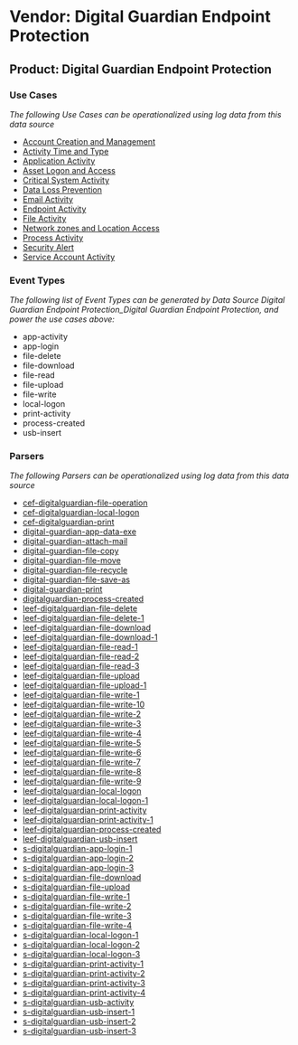 Vendor: Digital Guardian Endpoint Protection
============================================
Product: Digital Guardian Endpoint Protection
---------------------------------------------

### Use Cases

_The following Use Cases can be operationalized using log data from this data source_

* [Account Creation and Management](usecase_account_creation_and_management.md)
* [Activity Time  and Type](usecase_activity_time__and_type.md)
* [Application Activity](usecase_application_activity.md)
* [Asset Logon and Access](usecase_asset_logon_and_access.md)
* [Critical System Activity](usecase_critical_system_activity.md)
* [Data Loss Prevention](usecase_data_loss_prevention.md)
* [Email Activity](usecase_email_activity.md)
* [Endpoint Activity](usecase_endpoint_activity.md)
* [File Activity](usecase_file_activity.md)
* [Network zones and Location Access](usecase_network_zones_and_location_access.md)
* [Process Activity](usecase_process_activity.md)
* [Security Alert](usecase_security_alert.md)
* [Service Account Activity](usecase_service_account_activity.md)


### Event Types

_The following list of Event Types can be generated by Data Source Digital Guardian Endpoint Protection_Digital Guardian Endpoint Protection, and power the use cases above:_

- app-activity
- app-login
- file-delete
- file-download
- file-read
- file-upload
- file-write
- local-logon
- print-activity
- process-created
- usb-insert


### Parsers

_The following Parsers can be operationalized using log data from this data source_

* [cef-digitalguardian-file-operation](parserContent_cef-digitalguardian-file-operation.md)
* [cef-digitalguardian-local-logon](parserContent_cef-digitalguardian-local-logon.md)
* [cef-digitalguardian-print](parserContent_cef-digitalguardian-print.md)
* [digital-guardian-app-data-exe](parserContent_digital-guardian-app-data-exe.md)
* [digital-guardian-attach-mail](parserContent_digital-guardian-attach-mail.md)
* [digital-guardian-file-copy](parserContent_digital-guardian-file-copy.md)
* [digital-guardian-file-move](parserContent_digital-guardian-file-move.md)
* [digital-guardian-file-recycle](parserContent_digital-guardian-file-recycle.md)
* [digital-guardian-file-save-as](parserContent_digital-guardian-file-save-as.md)
* [digital-guardian-print](parserContent_digital-guardian-print.md)
* [digitalguardian-process-created](parserContent_digitalguardian-process-created.md)
* [leef-digitalguardian-file-delete](parserContent_leef-digitalguardian-file-delete.md)
* [leef-digitalguardian-file-delete-1](parserContent_leef-digitalguardian-file-delete-1.md)
* [leef-digitalguardian-file-download](parserContent_leef-digitalguardian-file-download.md)
* [leef-digitalguardian-file-download-1](parserContent_leef-digitalguardian-file-download-1.md)
* [leef-digitalguardian-file-read-1](parserContent_leef-digitalguardian-file-read-1.md)
* [leef-digitalguardian-file-read-2](parserContent_leef-digitalguardian-file-read-2.md)
* [leef-digitalguardian-file-read-3](parserContent_leef-digitalguardian-file-read-3.md)
* [leef-digitalguardian-file-upload](parserContent_leef-digitalguardian-file-upload.md)
* [leef-digitalguardian-file-upload-1](parserContent_leef-digitalguardian-file-upload-1.md)
* [leef-digitalguardian-file-write-1](parserContent_leef-digitalguardian-file-write-1.md)
* [leef-digitalguardian-file-write-10](parserContent_leef-digitalguardian-file-write-10.md)
* [leef-digitalguardian-file-write-2](parserContent_leef-digitalguardian-file-write-2.md)
* [leef-digitalguardian-file-write-3](parserContent_leef-digitalguardian-file-write-3.md)
* [leef-digitalguardian-file-write-4](parserContent_leef-digitalguardian-file-write-4.md)
* [leef-digitalguardian-file-write-5](parserContent_leef-digitalguardian-file-write-5.md)
* [leef-digitalguardian-file-write-6](parserContent_leef-digitalguardian-file-write-6.md)
* [leef-digitalguardian-file-write-7](parserContent_leef-digitalguardian-file-write-7.md)
* [leef-digitalguardian-file-write-8](parserContent_leef-digitalguardian-file-write-8.md)
* [leef-digitalguardian-file-write-9](parserContent_leef-digitalguardian-file-write-9.md)
* [leef-digitalguardian-local-logon](parserContent_leef-digitalguardian-local-logon.md)
* [leef-digitalguardian-local-logon-1](parserContent_leef-digitalguardian-local-logon-1.md)
* [leef-digitalguardian-print-activity](parserContent_leef-digitalguardian-print-activity.md)
* [leef-digitalguardian-print-activity-1](parserContent_leef-digitalguardian-print-activity-1.md)
* [leef-digitalguardian-process-created](parserContent_leef-digitalguardian-process-created.md)
* [leef-digitalguardian-usb-insert](parserContent_leef-digitalguardian-usb-insert.md)
* [s-digitalguardian-app-login-1](parserContent_s-digitalguardian-app-login-1.md)
* [s-digitalguardian-app-login-2](parserContent_s-digitalguardian-app-login-2.md)
* [s-digitalguardian-app-login-3](parserContent_s-digitalguardian-app-login-3.md)
* [s-digitalguardian-file-download](parserContent_s-digitalguardian-file-download.md)
* [s-digitalguardian-file-upload](parserContent_s-digitalguardian-file-upload.md)
* [s-digitalguardian-file-write-1](parserContent_s-digitalguardian-file-write-1.md)
* [s-digitalguardian-file-write-2](parserContent_s-digitalguardian-file-write-2.md)
* [s-digitalguardian-file-write-3](parserContent_s-digitalguardian-file-write-3.md)
* [s-digitalguardian-file-write-4](parserContent_s-digitalguardian-file-write-4.md)
* [s-digitalguardian-local-logon-1](parserContent_s-digitalguardian-local-logon-1.md)
* [s-digitalguardian-local-logon-2](parserContent_s-digitalguardian-local-logon-2.md)
* [s-digitalguardian-local-logon-3](parserContent_s-digitalguardian-local-logon-3.md)
* [s-digitalguardian-print-activity-1](parserContent_s-digitalguardian-print-activity-1.md)
* [s-digitalguardian-print-activity-2](parserContent_s-digitalguardian-print-activity-2.md)
* [s-digitalguardian-print-activity-3](parserContent_s-digitalguardian-print-activity-3.md)
* [s-digitalguardian-print-activity-4](parserContent_s-digitalguardian-print-activity-4.md)
* [s-digitalguardian-usb-activity](parserContent_s-digitalguardian-usb-activity.md)
* [s-digitalguardian-usb-insert-1](parserContent_s-digitalguardian-usb-insert-1.md)
* [s-digitalguardian-usb-insert-2](parserContent_s-digitalguardian-usb-insert-2.md)
* [s-digitalguardian-usb-insert-3](parserContent_s-digitalguardian-usb-insert-3.md)
